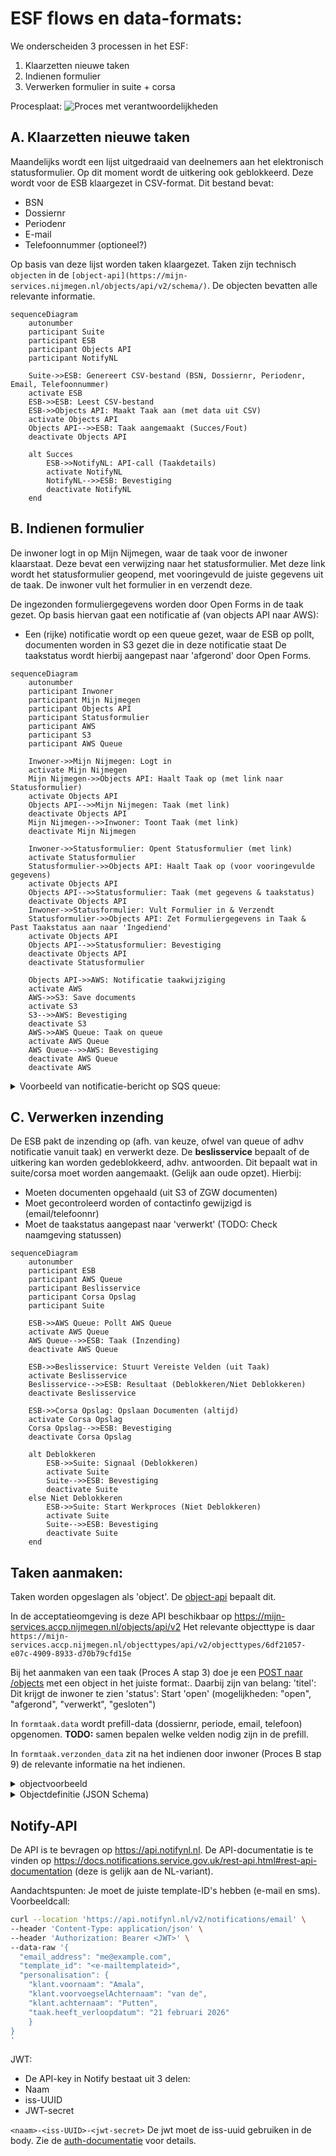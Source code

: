 # ESF flows en data-formats:

We onderscheiden 3 processen in het ESF:
1. Klaarzetten nieuwe taken
2. Indienen formulier
3. Verwerken formulier in suite + corsa

Procesplaat:
![Proces met verantwoordelijkheden](process-met-verantwoordelijkheden.drawio.png)

## A. Klaarzetten nieuwe taken
Maandelijks wordt een lijst uitgedraaid van deelnemers aan het elektronisch statusformulier. Op dit moment wordt de uitkering ook geblokkeerd.
Deze wordt voor de ESB klaargezet in CSV-format. 
Dit bestand bevat:
- BSN
- Dossiernr
- Periodenr
- E-mail
- Telefoonnummer (optioneel?)

Op basis van deze lijst worden taken klaargezet. Taken zijn technisch `objecten` in de `[object-api](https://mijn-services.nijmegen.nl/objects/api/v2/schema/)`.
De objecten bevatten alle relevante informatie.

```mermaid
sequenceDiagram
    autonumber
    participant Suite
    participant ESB
    participant Objects API
    participant NotifyNL

    Suite->>ESB: Genereert CSV-bestand (BSN, Dossiernr, Periodenr, Email, Telefoonnummer)
    activate ESB
    ESB->>ESB: Leest CSV-bestand
    ESB->>Objects API: Maakt Taak aan (met data uit CSV)
    activate Objects API
    Objects API-->>ESB: Taak aangemaakt (Succes/Fout)
    deactivate Objects API

    alt Succes
        ESB->>NotifyNL: API-call (Taakdetails)
        activate NotifyNL
        NotifyNL-->>ESB: Bevestiging
        deactivate NotifyNL
    end
```

## B. Indienen formulier
De inwoner logt in op Mijn Nijmegen, waar de taak voor de inwoner klaarstaat. Deze bevat een verwijzing naar het statusformulier. Met deze link wordt
het statusformulier geopend, met vooringevuld de juiste gegevens uit de taak. De inwoner vult het formulier in en verzendt deze.

De ingezonden formuliergegevens worden door Open Forms in de taak gezet.
Op basis hiervan gaat een notificatie af (van objects API naar AWS):
- Een (rijke) notificatie wordt op een queue gezet, waar de ESB op pollt, documenten worden in S3 gezet die in deze notificatie staat
De taakstatus wordt hierbij aangepast naar 'afgerond' door Open Forms.

```mermaid
sequenceDiagram
    autonumber
    participant Inwoner
    participant Mijn Nijmegen
    participant Objects API
    participant Statusformulier
    participant AWS
    participant S3
    participant AWS Queue

    Inwoner->>Mijn Nijmegen: Logt in
    activate Mijn Nijmegen
    Mijn Nijmegen->>Objects API: Haalt Taak op (met link naar Statusformulier)
    activate Objects API
    Objects API-->>Mijn Nijmegen: Taak (met link)
    deactivate Objects API
    Mijn Nijmegen-->>Inwoner: Toont Taak (met link)
    deactivate Mijn Nijmegen

    Inwoner->>Statusformulier: Opent Statusformulier (met link)
    activate Statusformulier
    Statusformulier->>Objects API: Haalt Taak op (voor vooringevulde gegevens)
    activate Objects API
    Objects API-->>Statusformulier: Taak (met gegevens & taakstatus)
    deactivate Objects API
    Inwoner->>Statusformulier: Vult Formulier in & Verzendt
    Statusformulier->>Objects API: Zet Formuliergegevens in Taak & Past Taakstatus aan naar 'Ingediend'
    activate Objects API
    Objects API-->>Statusformulier: Bevestiging
    deactivate Objects API
    deactivate Statusformulier

    Objects API->>AWS: Notificatie taakwijziging
    activate AWS
    AWS->>S3: Save documents
    activate S3
    S3-->>AWS: Bevestiging
    deactivate S3
    AWS->>AWS Queue: Taak on queue
    activate AWS Queue
    AWS Queue-->>AWS: Bevestiging
    deactivate AWS Queue
    deactivate AWS
```

<details>
  <summary>
   Voorbeeld van notificatie-bericht op SQS queue:
  </summary>
  ```json
  {
  "enrichedObject": {
    "pdf": "https://example.com/documenten/api/v1/enkelvoudiginformatieobjecten/7f0d563f-8191-488a-9157-ca35d243a8f6",
    "attachments": [],
    "reference": "EFS-dossier-test-1-202506",
    "objectUrl": "https://mijn-services.accp.nijmegen.nl/objects/api/v2/objects/714eb3e8-2db1-4da2-bacd-c2c08187ceaf",
    "taak": {
      "soort": "formtaak",
      "titel": "Statusformulier invullen",
      "status": "open",
      "eigenaar": "nijmegen",
      "formtaak": {
        "formulier": {
          "soort": "url",
          "value": "https://example.com/statusformulier"
        },
        "data": {
          "clientnummer": "123",
          "termijnvanordedatum": "2025-07-05",
          "inkhef": "waarde",
          "dossiernummer": "dossier-test-1",
          "periodenummer": "202506",
          "email": "test@example.com",
          "telefoon": "1234567890"
        },
        "verzonden_data": {
          "email": "test@example.com",
          "telefoon": "1234567890",
          "inkomstengewijzigd": "nee",
          "woonsituatiegewijzigd": "nee",
          "vakantiegewijzigd": "nee",
          "studiegewijzigd": "nee",
          "vrijwilligerswerkgewijzigd": "nee",
          "vermogengewijzigd": "nee",
          "pdf": "https://example.com/documenten/api/v1/enkelvoudiginformatieobjecten/7f0d563f-8191-488a-9157-ca35d243a8f6",
          "attachments": []
        }
      },
      "verloopdatum": "2025-05-21 00:00:00",
      "identificatie": {
        "type": "bsn",
        "value": "900026236"
      },
      "koppeling": {
        "uuid": "4c9b685d-3a9c-4216-9bb8-cac7fb2456e1",
        "registratie": "zaak"
      },
      "verwerker_taak_id": "client_task"
    }
  },
  "filePaths": [
    "s3://bucketnaam/EFS-dossier-test-1-202506/EFS-dossier-test-1-202506.pdf"
  ],
  "fileObjects": [
    {
      "bucket": "bucketnaam",
      "objectKey": "EFS-dossier-test-1-202506/EFS-dossier-test-1-202506.pdf",
      "fileName": "EFS-dossier-test-1-202506.pdf"
    }
  ]
}
```
</details>

## C. Verwerken inzending
De ESB pakt de inzending op (afh. van keuze, ofwel van queue of adhv notificatie vanuit taak) en verwerkt deze. De **beslisservice** bepaalt of de 
uitkering kan worden gedeblokkeerd, adhv. antwoorden. Dit bepaalt wat in suite/corsa moet worden aangemaakt. (Gelijk aan oude opzet). Hierbij:
- Moeten documenten opgehaald (uit S3 of ZGW documenten)
- Moet gecontroleerd worden of contactinfo gewijzigd is (email/telefoonnr)
- Moet de taakstatus aangepast naar 'verwerkt' (TODO: Check naamgeving statussen)
```mermaid
sequenceDiagram
    autonumber
    participant ESB
    participant AWS Queue
    participant Beslisservice
    participant Corsa Opslag
    participant Suite

    ESB->>AWS Queue: Pollt AWS Queue
    activate AWS Queue
    AWS Queue-->>ESB: Taak (Inzending)
    deactivate AWS Queue

    ESB->>Beslisservice: Stuurt Vereiste Velden (uit Taak)
    activate Beslisservice
    Beslisservice-->>ESB: Resultaat (Deblokkeren/Niet Deblokkeren)
    deactivate Beslisservice

    ESB->>Corsa Opslag: Opslaan Documenten (altijd)
    activate Corsa Opslag
    Corsa Opslag-->>ESB: Bevestiging
    deactivate Corsa Opslag

    alt Deblokkeren
        ESB->>Suite: Signaal (Deblokkeren)
        activate Suite
        Suite-->>ESB: Bevestiging
        deactivate Suite
    else Niet Deblokkeren
        ESB->>Suite: Start Werkproces (Niet Deblokkeren)
        activate Suite
        Suite-->>ESB: Bevestiging
        deactivate Suite
    end
```

## Taken aanmaken:
Taken worden opgeslagen als 'object'. De [object-api](https://mijn-services.accp.nijmegen.nl/objects/api/v2/schema/) bepaalt dit. 

In de acceptatieomgeving is deze API beschikbaar op https://mijn-services.accp.nijmegen.nl/objects/api/v2 Het relevante objecttype is daar `https://mijn-services.accp.nijmegen.nl/objecttypes/api/v2/objecttypes/6df21057-e07c-4909-8933-d70b79cfd15e`

Bij het aanmaken van een taak (Proces A stap 3) doe je een [POST naar /objects](https://mijn-services.accp.nijmegen.nl/objects/api/v2/schema/#tag/objects/operation/object_create) met een object in het juiste format:. Daarbij zijn van belang:
'titel': Dit krijgt de inwoner te zien
'status': Start 'open' (mogelijkheden: "open", "afgerond", "verwerkt", "gesloten")

In `formtaak.data` wordt prefill-data (dossiernr, periode, email, telefoon) opgenomen. **TODO:** samen bepalen welke velden nodig zijn in de prefill.

In `formtaak.verzonden_data` zit na het indienen door inwoner (Proces B stap 9) de relevante informatie na het indienen.

<details>
    <summary>objectvoorbeeld</summary>

```json
    {
            "type": "https://mijn-services.accp.nijmegen.nl/objecttypes/api/v2/objecttypes/6df21057-e07c-4909-8933-d70b79cfd15e",
            "record": {
                "typeVersion": 3,
                "data": {
                    "soort": "formtaak",
                    "titel": "Statusformulier invullen",
                    "status": "open",
                    "eigenaar": "nijmegen",
                    "formtaak": {
                        "formulier": {
                            "soort": "url",
                            "value": "https://formulier.accp.nijmegen.nl/statusformulier"
                        },
                        "data": {
                            "dossiernummer": "dossier-test-1",
                            "periodenummer": "202506",
                            "email": "test@example.com",
                            "telefoon": "1234567890"
                        }
                    },
                    "koppeling": {
                        "uuid": "4c9b685d-3a9c-4216-9bb8-cac7fb2456e1",
                        "registratie": "zaak"
                    },
                    "verloopdatum": "2025-05-21 00:00:00",
                    "identificatie": {
                        "type": "bsn",
                        "value": "900026236"
                    },
                    "verwerker_taak_id": "client_task"
                },
                "geometry": null,
                "startAt": "2025-05-26",
                "endAt": null,
                "registrationAt": "2025-05-26",
                "correctionFor": null,
                "correctedBy": null
            }
        }
```

</details>

<details>
    <summary>Objectdefinitie (JSON Schema)</summary>

```json
{
  "type": "object",
  "$defs": {
    "url": {
      "type": "object",
      "required": [
        "uri"
      ],
      "properties": {
        "uri": {
          "type": "string",
          "format": "uri"
        }
      },
      "description": "Een link naar een externe resource. Als hier op deze taak geklikt word, word de gebruiker doorgestuurd naar deze link",
      "additionalProperties": false
    },
    "soort": {
      "enum": [
        "url",
        "formtaak",
        "ogonebetaling"
      ],
      "type": "string",
      "description": "Soort taak. Bijhorende taak specifieke informatie staat in een object met dezelfde naam in deze json"
    },
    "formtaak": {
      "type": "object",
      "required": [
        "formulier"
      ],
      "properties": {
        "data": {
          "$ref": "#/$defs/esfTaakData"
        },
        "formulier": {
          "oneOf": [
            {
              "type": "object",
              "properties": {
                "soort": {
                  "const": "url"
                },
                "value": {
                  "type": "string",
                  "format": "uri"
                }
              }
            },
            {
              "type": "object",
              "properties": {
                "soort": {
                  "const": "id"
                },
                "value": {
                  "type": "string"
                }
              }
            }
          ],
          "description": "Identificatie van bijhorend (formIO) formulier. Kan URL zijn voor externe opslag of ID voor locale opslag."
        },
        "verzonden_data": {
          "$ref": "#/$defs/esfTaakVerzondenData"
        }
      },
      "description": "Een taak die uitgevoerd kan worden binnen het desbetreffende portaal",
      "additionalProperties": false
    },
    "esfTaakData": {
      "type": "object",
      "required": [
        "dossiernummer",
        "periodenummer",
        "email"
      ],
      "properties": {
        "email": {
          "type": "string"
        },
        "telefoon": {
          "type": "string"
        },
        "dossiernummer": {
          "type": "string"
        },
        "periodenummer": {
          "type": "string"
        }
      },
      "description": "Data die benodigd is om het ESF te verwerken"
    },
    "ogonebetaling": {
      "type": "object",
      "required": [
        "bedrag",
        "betaalkenmerk",
        "pspid"
      ],
      "properties": {
        "pspid": {
          "type": "string"
        },
        "bedrag": {
          "type": "number",
          "minimum": 0,
          "multipleOf": 0.01
        },
        "betaalkenmerk": {
          "type": "string"
        }
      },
      "description": "Een betaling die via het portaal met Ogone / Ingenico wordt voldaan",
      "additionalProperties": false
    },
    "esfTaakVerzondenData": {
      "type": "object",
      "required": [
        "email",
        "telefoon",
        "inkomstengewijzigd",
        "woonsituatiegewijzigd",
        "vakantiegewijzigd",
        "studiegewijzigd",
        "vrijwilligerswerkgewijzigd",
        "vermogengewijzigd"
      ],
      "properties": {
        "email": {
          "type": "string"
        },
        "telefoon": {
          "type": "string"
        },
        "studiegewijzigd": {
          "enum": [
            "jaGestartMetStudie",
            "jaGestoptMetStudie",
            "nee"
          ],
          "type": "string"
        },
        "vakantiegewijzigd": {
          "enum": [
            "ja",
            "nee"
          ],
          "type": "string"
        },
        "vermogengewijzigd": {
          "enum": [
            "ja",
            "nee"
          ],
          "type": "string"
        },
        "inkomstengewijzigd": {
          "enum": [
            "ja",
            "nee"
          ],
          "type": "string"
        },
        "woonsituatiegewijzigd": {
          "enum": [
            "ja",
            "nee"
          ],
          "type": "string"
        },
        "vrijwilligerswerkgewijzigd": {
          "enum": [
            "jaGestartMetVrijwilligerswerk",
            "jaGestoptMetVrijwilligerswerk",
            "nee"
          ],
          "type": "string"
        }
      },
      "description": "Ingezonden data vanuit het ESF",
      "additionalProperties": true
    }
  },
  "title": "ObjectType Taak",
  "examples": [
    {
      "url": {
        "uri": "https://google.com"
      },
      "soort": "formtaak",
      "titel": "Check loan",
      "status": "open",
      "eigenaar": "gzac-sd",
      "formtaak": {
        "data": {
          "voornaam": "Jan",
          "achternaam": "Smit",
          "toestemming": true,
          "geboortedatum": "01-01-1970"
        },
        "formulier": {
          "soort": "url",
          "value": "http://localhost:8010/api/v2/objects/4e40fb4c-a29a-4e48-944b-c34a1ff6c8f4"
        },
        "verzonden_data": {
          "voornaam": "Jan",
          "achternaam": "Smit",
          "toestemming": false,
          "geboortedatum": "01-01-1971"
        }
      },
      "koppeling": {
        "uuid": "5551a7c5-4e92-43e6-8d23-80359b7e22b7",
        "registratie": "zaak"
      },
      "verloopdatum": "2023-09-20T18:25:43.524Z",
      "identificatie": {
        "type": "bsn",
        "value": "82395551"
      },
      "ogonebetaling": {
        "pspid": "MyID",
        "bedrag": 147.43,
        "betaalkenmerk": "abcdef1234"
      },
      "additional_fields": {
        "attachments": [
          {
            "url": "s3://bucketname/{taakid}/attachment1.pdf",
            "title": "attachment1"
          },
          {
            "url": "s3://bucketname/{taakid}/attachment2.jpg",
            "title": "attachment2"
          }
        ]
      },
      "verwerker_taak_id": "18af0b6a-967b-4f81-bb8e-a44988e0c2f0"
    }
  ],
  "required": [
    "titel",
    "status",
    "soort",
    "identificatie",
    "verwerker_taak_id",
    "eigenaar"
  ],
  "properties": {
    "url": {
      "$ref": "#/$defs/url"
    },
    "soort": {
      "$ref": "#/$defs/soort"
    },
    "titel": {
      "type": "string",
      "description": "Weergave naam van de taak. Max 1 zin"
    },
    "status": {
      "enum": [
        "open",
        "afgerond",
        "verwerkt",
        "gesloten"
      ],
      "type": "string",
      "description": "Status van de taak. Open: Taak kan worden gestart. Afgerond: Taak is uitgevoerd door gebruiker maar nog niet verwerkt. Verwerkt: Taak is verwerkt door ZAC. Gesloten: Taak is gearchiveerd."
    },
    "eigenaar": {
      "type": "string",
      "description": "Een identificatie van de eigenaar / aanmaker van de taak. Gebruikt voor filtering ed."
    },
    "formtaak": {
      "$ref": "#/$defs/formtaak"
    },
    "koppeling": {
      "type": "object",
      "properties": {
        "uuid": {
          "type": "string",
          "format": "uuid"
        },
        "registratie": {
          "enum": [
            "zaak",
            "product"
          ],
          "type": "string"
        }
      },
      "description": "Optioneel: Zaak of Product UUID waaraan de taak verbonden is",
      "additionalProperties": false
    },
    "verloopdatum": {
      "type": "string",
      "format": "date-time",
      "description": "Optioneel: Verloopdatum van de taak"
    },
    "identificatie": {
      "type": "object",
      "properties": {
        "type": {
          "type": "string"
        },
        "value": {
          "type": "string"
        }
      },
      "description": "KVK of BSN waaraan de taak gericht is. Kan uitgebreid worden met andere types"
    },
    "ogonebetaling": {
      "$ref": "#/$defs/ogonebetaling"
    },
    "additional_fields": {
      "type": "object",
      "properties": {
        "attachments": {
          "description": "array met objecten met een title en url property"
        }
      },
      "description": "Extra velden die niet in de standaard specificatie staan",
      "additionalProperties": true
    },
    "verwerker_taak_id": {
      "type": "string",
      "format": "uuid",
      "description": "Een UUID waarmee een ZAC een link kan leggen tussen de taak en zijn eigen administratie"
    }
  },
  "additionalProperties": false
}
```

</details>

## Notify-API
De API is te bevragen op https://api.notifynl.nl. De API-documentatie is te vinden op
https://docs.notifications.service.gov.uk/rest-api.html#rest-api-documentation (deze is gelijk aan de NL-variant).

Aandachtspunten:
Je moet de juiste template-ID's hebben (e-mail en sms). Voorbeeldcall:

```bash
curl --location 'https://api.notifynl.nl/v2/notifications/email' \
--header 'Content-Type: application/json' \
--header 'Authorization: Bearer <JWT>' \
--data-raw '{
  "email_address": "me@example.com",
  "template_id": "<e-mailtemplateid>",
  "personalisation": {
    "klant.voornaam": "Amala",
    "klant.voorvoegselAchternaam": "van de",
    "klant.achternaam": "Putten",
    "taak.heeft_verloopdatum": "21 februari 2026"
    }
}
'
```

JWT: 
- De API-key in Notify bestaat uit 3 delen:
- Naam
- iss-UUID
- JWT-secret

`<naam>-<iss-UUID>-<jwt-secret>`
De jwt moet de iss-uuid gebruiken in de body. Zie de [auth-documentatie](https://docs.notifications.service.gov.uk/rest-api.html#headers) voor details.
